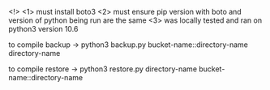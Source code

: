 <!> 
<1> must install boto3
<2> must ensure pip version with boto and version of python being run are the same
<3> was locally tested and ran on python3 version 10.6

to compile backup ->
python3 backup.py bucket-name::directory-name directory-name

to compile restore ->
python3 restore.py directory-name bucket-name::directory-name
